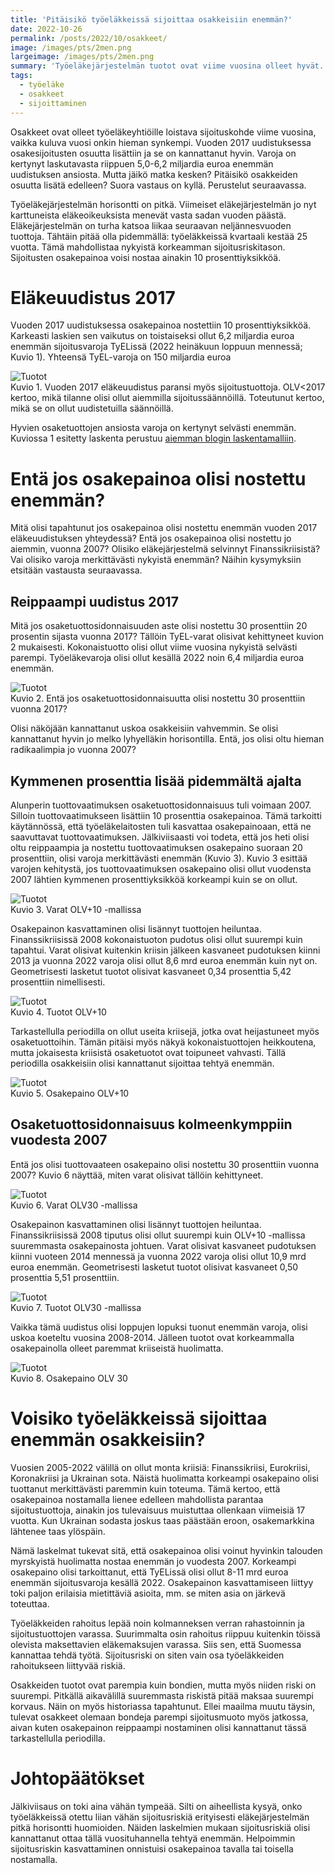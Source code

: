 ```yaml
---
title: 'Pitäisikö työeläkkeissä sijoittaa osakkeisiin enemmän?'
date: 2022-10-26
permalink: /posts/2022/10/osakkeet/
image: /images/pts/2men.png
largeimage: /images/pts/2men.png
summary: 'Työeläkejärjestelmän tuotot ovat viime vuosina olleet hyvät. Tätä selittää osakepainon kasvu. Paljonko osakkeisiin on varoista sijoitettu?'
tags:
  - työeläke
  - osakkeet
  - sijoittaminen
---
```


Osakkeet ovat olleet työeläkeyhtiöille loistava sijoituskohde viime vuosina, vaikka kuluva vuosi onkin hieman synkempi.
Vuoden 2017 uudistuksessa osakesijoitusten osuutta lisättiin ja se on kannattanut hyvin. 
Varoja on kertynyt laskutavasta riippuen 5,0-6,2 miljardia euroa enemmän uudistuksen ansiosta. Mutta jäikö matka kesken?
Pitäisikö osakkeiden osuutta lisätä edelleen? Suora vastaus on kyllä. Perustelut seuraavassa.

Työeläkejärjestelmän horisontti on pitkä. Viimeiset eläkejärjestelmän jo nyt karttuneista eläkeoikeuksista menevät vasta sadan vuoden päästä.
Eläkejärjestelmän on turha katsoa liikaa seuraavan neljännesvuoden tuottoja. Tähtäin pitää olla pidemmällä: työeläkkeissä
kvartaali kestää 25 vuotta. Tämä mahdollistaa nykyistä korkeamman sijoitusriskitason. 
Sijoitusten osakepainoa voisi nostaa ainakin 10 prosenttiyksikköä.

Eläkeuudistus 2017 
=====

Vuoden 2017 uudistuksessa osakepainoa nostettiin 10 prosenttiyksikköä. Karkeasti laskien sen vaikutus on toistaiseksi
ollut 6,2 miljardia euroa enemmän sijoitusvaroja TyELissä (2022 heinäkuun loppuun mennessä; Kuvio 1). 
Yhteensä TyEL-varoja on 150 miljardia euroa 

![Tuotot](/images/tuotot/OLVmatala_varat.png)<br>
Kuvio 1. Vuoden 2017 eläkeuudistus paransi myös sijoitustuottoja. OLV<2017 kertoo, mikä tilanne olisi ollut aiemmilla
sijoitussäännöillä. Toteutunut kertoo, mikä se on ollut uudistetuilla säännöillä.

Hyvien osaketuottojen ansiosta varoja on kertynyt selvästi enemmän. 
Kuviossa 1 esitetty laskenta perustuu [aiemman blogin laskentamalliin](http:/posts/2022/10/allokaatio/).

Entä jos osakepainoa olisi nostettu enemmän?
=====

Mitä olisi tapahtunut jos osakepainoa olisi nostettu enemmän vuoden 2017 eläkeuudistuksen yhteydessä? Entä jos osakepainoa olisi nostettu 
jo aiemmin, vuonna 2007? Olisiko eläkejärjestelmä selvinnyt Finanssikriisistä? Vai olisiko varoja merkittävästi nykyistä enemmän?
Näihin kysymyksiin etsitään vastausta seuraavassa.

Reippaampi uudistus 2017
-----

Mitä jos osaketuottosidonnaisuuden aste olisi nostettu 30 prosenttiin 20 prosentin sijasta vuonna 2017? 
Tällöin TyEL-varat olisivat kehittyneet kuvion 2 mukaisesti. Kokonaistuotto olisi ollut viime vuosina nykyistä selvästi parempi.
Työeläkevaroja olisi ollut kesällä 2022 noin 6,4 miljardia euroa enemmän.

![Tuotot](/images/tuotot/OLVkorkea_varat.png)<br>
Kuvio 2. Entä jos osaketuottosidonnaisuutta olisi nostettu 30 prosenttiin vuonna 2017?

Olisi näköjään kannattanut uskoa osakkeisiin vahvemmin. Se olisi kannattanut hyvin jo melko lyhyelläkin horisontilla.
Entä, jos olisi oltu hieman radikaalimpia jo vuonna 2007?

Kymmenen prosenttia lisää pidemmältä ajalta
-----

Alunperin tuottovaatimuksen osaketuottosidonnaisuus tuli voimaan 2007. Silloin tuottovaatimukseen lisättiin 10 prosenttia
osakepainoa. Tämä tarkoitti käytännössä, että työeläkelaitosten tuli kasvattaa osakepainoaan, että ne saavuttavat tuottovaatimuksen.
Jälkiviisaasti voi todeta, että jos heti olisi oltu reippaampia ja nostettu tuottovaatimuksen osakepaino suoraan 20 prosenttiin, 
olisi varoja merkittävästi enemmän (Kuvio 3). Kuvio 3 esittää varojen kehitystä, jos tuottovaatimuksen osakepaino olisi ollut vuodensta 2007 lähtien
kymmenen prosenttiyksikköä korkeampi kuin se on ollut.

![Tuotot](/images/tuotot/OLVplus10_varat.png)<br>
Kuvio 3. Varat OLV+10 -mallissa

Osakepainon kasvattaminen olisi lisännyt tuottojen heiluntaa. Finanssikriisissä 2008 kokonaistuoton pudotus olisi ollut suurempi kuin tapahtui.
Varat olisivat kuitenkin kriisin jälkeen kasvaneet pudotuksen kiinni 2013 ja vuonna 2022 varoja olisi ollut 8,6 mrd euroa enemmän kuin nyt on.
Geometrisesti lasketut tuotot olisivat kasvaneet 0,34 prosenttia 5,42 prosenttiin nimellisesti.

![Tuotot](/images/tuotot/OLVplus10_tuotot.png)<br>
Kuvio 4. Tuotot OLV+10

Tarkastellulla periodilla on ollut useita kriisejä, jotka ovat heijastuneet myös osaketuottoihin. Tämän pitäisi myös näkyä
kokonaistuottojen heikkoutena, mutta jokaisesta kriisistä osaketuotot ovat toipuneet vahvasti. Tällä periodilla osakkeisiin olisi
kannattanut sijoittaa tehtyä enemmän.

![Tuotot](/images/tuotot/OLVplus10_osake.png)<br>
Kuvio 5. Osakepaino OLV+10

Osaketuottosidonnaisuus kolmeenkymppiin vuodesta 2007
-----

Entä jos olisi tuottovaateen osakepaino olisi nostettu 30 prosenttiin vuonna 2007? Kuvio 6 näyttää, miten varat
olisivat tällöin kehittyneet.

![Tuotot](/images/tuotot/OLV30_varat.png)<br>
Kuvio 6. Varat OLV30 -mallissa

Osakepainon kasvattaminen olisi lisännyt tuottojen heiluntaa. Finanssikriisissä 2008 tiputus olisi ollut suurempi kuin OLV+10 -mallissa suuremmasta
osakepainosta johtuen. Varat olisivat kasvaneet pudotuksen kiinni vuoteen 2014 mennessä ja vuonna 2022 varoja olisi ollut 10,9 mrd euroa enemmän.
Geometrisesti lasketut tuotot olisivat kasvaneet 0,50 prosenttia 5,51 prosenttiin.

![Tuotot](/images/tuotot/OLV30_tuotot.png)<br>
Kuvio 7. Tuotot OLV30 -mallissa

Vaikka tämä uudistus olisi loppujen lopuksi tuonut enemmän varoja, olisi uskoa koeteltu vuosina 2008-2014. Jälleen tuotot ovat korkeammalla 
osakepainolla olleet paremmat kriiseistä huolimatta.

![Tuotot](/images/tuotot/OLV30_allo.png)<br>
Kuvio 8. Osakepaino OLV 30

Voisiko työeläkkeissä sijoittaa enemmän osakkeisiin?
=====

Vuosien 2005-2022 välillä on ollut monta kriisiä: Finanssikriisi, Eurokriisi, Koronakriisi ja Ukrainan sota.
Näistä huolimatta korkeampi osakepaino olisi tuottanut merkittävästi paremmin kuin toteuma. Tämä kertoo, että osakepainoa nostamalla
lienee edelleen mahdollista parantaa sijoitustuottoja, ainakin jos tulevaisuus muistuttaa ollenkaan viimeisiä 17 vuotta.
Kun Ukrainan sodasta joskus taas päästään eroon, osakemarkkina lähtenee taas ylöspäin. 

Nämä laskelmat tukevat sitä, että osakepainoa olisi voinut hyvinkin talouden myrskyistä huolimatta nostaa enemmän jo vuodesta 2007. 
Korkeampi osakepaino olisi tarkoittanut, että TyELissä olisi ollut 8-11 mrd euroa enemmän sijoitusvaroja kesällä 2022.
Osakepainon kasvattamiseen liittyy toki paljon erilaisia mietittäviä asioita, mm. se miten asia on järkevä toteuttaa. 

Työeläkkeiden rahoitus lepää noin kolmanneksen verran rahastoinnin ja sijoitustuottojen varassa.
Suurimmalta osin rahoitus riippuu kuitenkin töissä olevista maksettavien eläkemaksujen varassa. 
Siis sen, että Suomessa kannattaa tehdä työtä. Sijoitusriski on siten vain osa työeläkkeiden rahoitukseen liittyvää riskiä.

Osakkeiden tuotot ovat parempia kuin bondien, mutta myös niiden riski on suurempi. Pitkällä aikavälillä suuremmasta
riskistä pitää maksaa suurempi korvaus. Näin on myös historiassa tapahtunut. Ellei maailma muutu täysin, tulevat
osakkeet olemaan bondeja parempi sijoitusmuoto myös jatkossa, aivan kuten osakepainon reippaampi nostaminen olisi kannattanut
tässä tarkastellulla periodilla. 

Johtopäätökset
=====

Jälkiviisaus on toki aina vähän tympeää. Silti on aiheellista kysyä, onko työeläkkeissä otettu liian vähän sijoitusriskiä
erityisesti eläkejärjestelmän pitkä horisontti huomioiden. Näiden laskelmien mukaan sijoitusriskiä olisi
kannattanut ottaa tällä vuosituhannella tehtyä enemmän. Helpoimmin sijoitusriskin kasvattaminen onnistuisi 
osakepainoa tavalla tai toisella nostamalla. 
